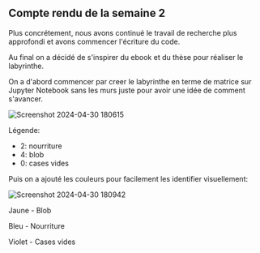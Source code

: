 ## Compte rendu de la semaine 2

Plus concrétement, nous avons continué le travail de recherche plus approfondi et avons commencer l'écriture du code.

Au final on a décidé de s'inspirer du ebook et du thèse pour réaliser le labyrinthe.

On a d'abord commencer par creer le labyrinthe en terme de matrice sur Jupyter Notebook sans les murs juste pour avoir une idée de comment s'avancer.


![Screenshot 2024-04-30 180615](https://github.com/are-dynamic-2024-g4/croissance-du-blob/assets/160231182/a3f40e91-bec5-472e-9940-28dd465b176a)

Légende: 
- 2: nourriture
- 4: blob
- 0: cases vides

Puis on a ajouté les couleurs pour facilement les identifier visuellement:

![Screenshot 2024-04-30 180942](https://github.com/are-dynamic-2024-g4/croissance-du-blob/assets/160231182/afc47d49-44a3-4b99-8e80-33c13bfcd7bb)


Jaune - Blob

Bleu - Nourriture

Violet - Cases vides


